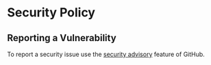 # Security Policy

## Reporting a Vulnerability

To report a security issue use the [security advisory](https://github.com/gehrhorn/nessus-analyzer/security/advisories/new) feature of GitHub.
